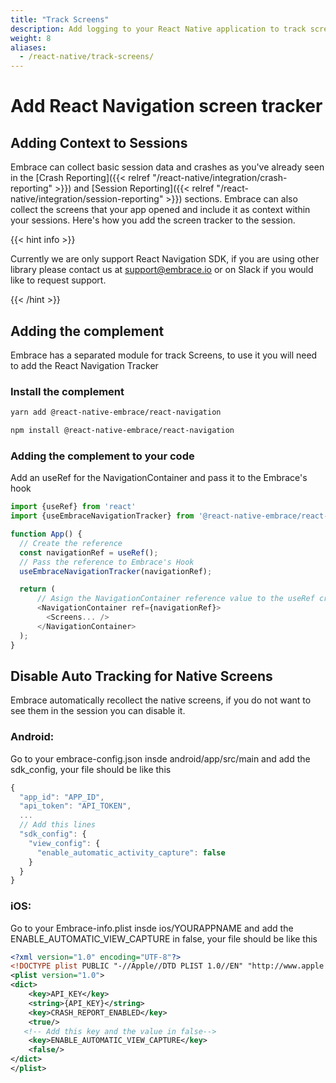 ```yaml
---
title: "Track Screens"
description: Add logging to your React Native application to track screens using Embrace SDK
weight: 8
aliases:
  - /react-native/track-screens/
---
```


# Add React Navigation screen tracker

## Adding Context to Sessions

Embrace can collect basic session data and crashes as you've already seen in the [Crash Reporting]({{< relref "/react-native/integration/crash-reporting" >}}) and [Session Reporting]({{< relref "/react-native/integration/session-reporting" >}}) sections.
Embrace can also collect the screens that your app opened and include it as context within your sessions.
Here's how you add the screen tracker to the session.

{{< hint info >}}

Currently we are only support React Navigation SDK, if you are using other library please contact us at <support@embrace.io> or on Slack if you would like to request support.

{{< /hint >}}

## Adding the complement

Embrace has a separated module for track Screens, to use it you will need to add the React Navigation Tracker

### Install the complement

```sh
yarn add @react-native-embrace/react-navigation
```

```sh
npm install @react-native-embrace/react-navigation
```

### Adding the complement to your code

Add an useRef for the NavigationContainer and pass it to the Embrace's hook

```javascript
import {useRef} from 'react'
import {useEmbraceNavigationTracker} from '@react-native-embrace/react-navigation';

function App() {
  // Create the reference
  const navigationRef = useRef();
  // Pass the reference to Embrace's Hook
  useEmbraceNavigationTracker(navigationRef);

  return (
      // Asign the NavigationContainer reference value to the useRef created
      <NavigationContainer ref={navigationRef}>
        <Screens... />
      </NavigationContainer>
  );
}
```

## Disable Auto Tracking for Native Screens

Embrace automatically recollect the native screens, if you do not want to see them in the session you can disable it.

### Android:
Go to your embrace-config.json insde android/app/src/main and add the sdk_config, your file should be like this

```javascript
{
  "app_id": "APP_ID",
  "api_token": "API_TOKEN",
  ...
  // Add this lines
  "sdk_config": {
    "view_config": {
      "enable_automatic_activity_capture": false
    }
  }
}
```

### iOS:
Go to your Embrace-info.plist insde ios/YOURAPPNAME and add the ENABLE_AUTOMATIC_VIEW_CAPTURE in false, your file should be like this

```xml
<?xml version="1.0" encoding="UTF-8"?>
<!DOCTYPE plist PUBLIC "-//Apple//DTD PLIST 1.0//EN" "http://www.apple.com/DTDs/PropertyList-1.0.dtd">
<plist version="1.0">
<dict>
	<key>API_KEY</key>
	<string>{API_KEY}</string>
	<key>CRASH_REPORT_ENABLED</key>
	<true/>
   <!-- Add this key and the value in false-->
	<key>ENABLE_AUTOMATIC_VIEW_CAPTURE</key>
	<false/>
</dict>
</plist>

```